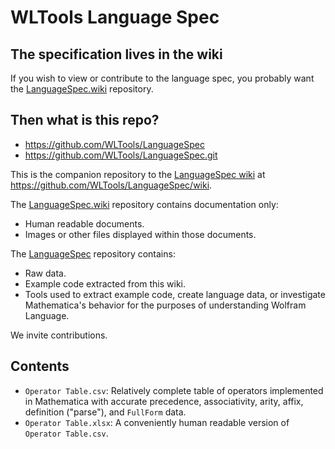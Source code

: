 # WLTools Language Spec

## The specification lives in the wiki

If you wish to view or contribute to the language spec, you probably want the [LanguageSpec.wiki](https://github.com/WLTools/LanguageSpec.wiki.git) repository.

## Then what is this repo?

* https://github.com/WLTools/LanguageSpec
* https://github.com/WLTools/LanguageSpec.git

This is the companion repository to the [LanguageSpec wiki](https://github.com/WLTools/LanguageSpec/wiki) at https://github.com/WLTools/LanguageSpec/wiki. 

The [LanguageSpec.wiki](https://github.com/WLTools/LanguageSpec.wiki.git) repository contains documentation only:

* Human readable documents.
* Images or other files displayed within those documents.

The [LanguageSpec](https://github.com/WLTools/LanguageSpec.git) repository contains:

* Raw data.
* Example code extracted from this wiki.
* Tools used to extract example code, create language data, or investigate Mathematica's behavior for the purposes of understanding Wolfram Language.

We invite contributions.

## Contents

* `Operator Table.csv`: Relatively complete table of operators implemented in Mathematica with accurate precedence, associativity, arity, affix, definition ("parse"), and `FullForm` data.
* `Operator Table.xlsx`: A conveniently human readable version of `Operator Table.csv`.
